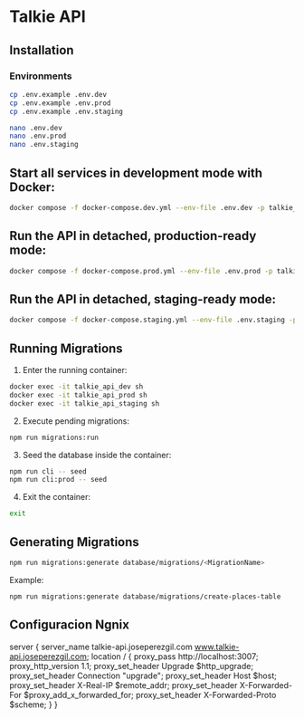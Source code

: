 # Talkie API

## Installation

### Environments

```bash
cp .env.example .env.dev
cp .env.example .env.prod
cp .env.example .env.staging
```

```bash
nano .env.dev
nano .env.prod
nano .env.staging
```

## Start all services in development mode with Docker:

```bash
docker compose -f docker-compose.dev.yml --env-file .env.dev -p talkie_api_dev up --build
```

## Run the API in detached, production-ready mode:

```bash
docker compose -f docker-compose.prod.yml --env-file .env.prod -p talkie_api_prod up -d --build
```

## Run the API in detached, staging-ready mode:

```bash
docker compose -f docker-compose.staging.yml --env-file .env.staging -p talkie_api_staging up -d --build
```

## Running Migrations

1. Enter the running container:

```bash
docker exec -it talkie_api_dev sh
docker exec -it talkie_api_prod sh
docker exec -it talkie_api_staging sh
```

2. Execute pending migrations:

```bash
npm run migrations:run
```

3. Seed the database inside the container:

```bash
npm run cli -- seed
npm run cli:prod -- seed
```

4. Exit the container:

```bash
exit
```

## Generating Migrations

```bash
npm run migrations:generate database/migrations/<MigrationName>
```

Example:

```bash
npm run migrations:generate database/migrations/create-places-table
```

## Configuracion Ngnix

server {
    server_name talkie-api.joseperezgil.com www.talkie-api.joseperezgil.com;
    location / {
        proxy_pass http://localhost:3007;
        proxy_http_version 1.1;
        proxy_set_header Upgrade $http_upgrade;
        proxy_set_header Connection "upgrade";
        proxy_set_header Host $host;
        proxy_set_header X-Real-IP $remote_addr;
        proxy_set_header X-Forwarded-For $proxy_add_x_forwarded_for;
        proxy_set_header X-Forwarded-Proto $scheme;
    }
}
